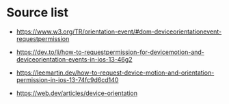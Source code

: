 # Source list 

- https://www.w3.org/TR/orientation-event/#dom-deviceorientationevent-requestpermission
  
- https://dev.to/li/how-to-requestpermission-for-devicemotion-and-deviceorientation-events-in-ios-13-46g2

- https://leemartin.dev/how-to-request-device-motion-and-orientation-permission-in-ios-13-74fc9d6cd140

- https://web.dev/articles/device-orientation